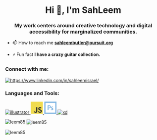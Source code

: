 <h1 align="center">Hi 👋, I'm SahLeem</h1>
<h3 align="center">My work centers around creative technology and digital accessibility for marginalized communities.</h3>

- 📫 How to reach me **sahleembutler@pursuit.org**

- ⚡ Fun fact **I have a crazy guitar collection.**

<h3 align="left">Connect with me:</h3>
<p align="left">
<a href="https://linkedin.com/in/https://www.linkedin.com/in/sahleemisrael/" target="blank"><img align="center" src="https://raw.githubusercontent.com/rahuldkjain/github-profile-readme-generator/master/src/images/icons/Social/linked-in-alt.svg" alt="https://www.linkedin.com/in/sahleemisrael/" height="30" width="40" /></a>
</p>

<h3 align="left">Languages and Tools:</h3>
<p align="left"> <a href="https://www.adobe.com/in/products/illustrator.html" target="_blank" rel="noreferrer"> <img src="https://www.vectorlogo.zone/logos/adobe_illustrator/adobe_illustrator-icon.svg" alt="illustrator" width="40" height="40"/> </a> <a href="https://developer.mozilla.org/en-US/docs/Web/JavaScript" target="_blank" rel="noreferrer"> <img src="https://raw.githubusercontent.com/devicons/devicon/master/icons/javascript/javascript-original.svg" alt="javascript" width="40" height="40"/> </a> <a href="https://www.photoshop.com/en" target="_blank" rel="noreferrer"> <img src="https://raw.githubusercontent.com/devicons/devicon/master/icons/photoshop/photoshop-line.svg" alt="photoshop" width="40" height="40"/> </a> <a href="https://www.adobe.com/products/xd.html" target="_blank" rel="noreferrer"> <img src="https://cdn.worldvectorlogo.com/logos/adobe-xd.svg" alt="xd" width="40" height="40"/> </a> </p>

<p><img align="left" src="https://github-readme-stats.vercel.app/api/top-langs?username=leem85&show_icons=true&locale=en&layout=compact" alt="leem85" /></p>

<p>&nbsp;<img align="center" src="https://github-readme-stats.vercel.app/api?username=leem85&show_icons=true&locale=en" alt="leem85" /></p>

<p><img align="center" src="https://github-readme-streak-stats.herokuapp.com/?user=leem85&" alt="leem85" /></p>
